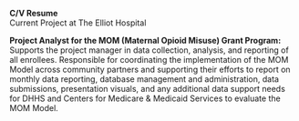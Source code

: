 <b>C/V Resume</b><br>
Current Project at The Elliot Hospital<br>

<b>Project Analyst for the MOM (Maternal Opioid Misuse) Grant Program:</b> Supports the project manager in data collection, analysis, and reporting of all enrollees. Responsible for coordinating the implementation of the MOM Model across community partners and supporting their efforts to report on monthly data reporting, database management and administration, data submissions, presentation visuals, and any additional data support needs for DHHS and Centers for Medicare & Medicaid Services to evaluate the MOM Model.
